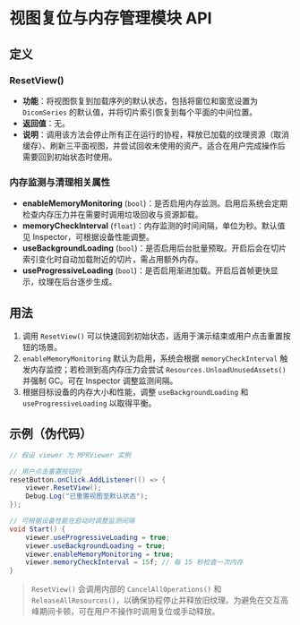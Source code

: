 # 视图复位与内存管理模块 API

## 定义

### ResetView()

- **功能**：将视图恢复到加载序列的默认状态，包括将窗位和窗宽设置为 `DicomSeries` 的默认值，并将切片索引恢复到每个平面的中间位置。
- **返回值**：无。
- **说明**：调用该方法会停止所有正在运行的协程，释放已加载的纹理资源（取消缓存）、刷新三平面视图，并尝试回收未使用的资产。适合在用户完成操作后需要回到初始状态时使用。

### 内存监测与清理相关属性

- **enableMemoryMonitoring** (`bool`)：是否启用内存监测。启用后系统会定期检查内存压力并在需要时调用垃圾回收与资源卸载。
- **memoryCheckInterval** (`float`)：内存监测的时间间隔，单位为秒。默认值见 Inspector，可根据设备性能调整。
- **useBackgroundLoading** (`bool`)：是否启用后台批量预取。开启后会在切片索引变化时自动加载附近的切片，需占用额外内存。
- **useProgressiveLoading** (`bool`)：是否启用渐进加载。开启后首帧更快显示，纹理在后台逐步生成。

## 用法

1. 调用 `ResetView()` 可以快速回到初始状态，适用于演示结束或用户点击重置按钮的场景。
2. `enableMemoryMonitoring` 默认为启用，系统会根据 `memoryCheckInterval` 触发内存监控；若检测到高内存压力会尝试 `Resources.UnloadUnusedAssets()` 并强制 GC。可在 Inspector 调整监测间隔。
3. 根据目标设备的内存大小和性能，调整 `useBackgroundLoading` 和 `useProgressiveLoading` 以取得平衡。

## 示例（伪代码）

```csharp
// 假设 viewer 为 MPRViewer 实例

// 用户点击重置按钮时
resetButton.onClick.AddListener(() => {
    viewer.ResetView();
    Debug.Log("已重置视图至默认状态");
});

// 可根据设备性能在启动时调整监测间隔
void Start() {
    viewer.useProgressiveLoading = true;
    viewer.useBackgroundLoading = true;
    viewer.enableMemoryMonitoring = true;
    viewer.memoryCheckInterval = 15f; // 每 15 秒检查一次内存
}
```

> `ResetView()` 会调用内部的 `CancelAllOperations()` 和 `ReleaseAllResources()`，以确保协程停止并释放旧纹理。为避免在交互高峰期间卡顿，可在用户不操作时调用复位或手动释放。